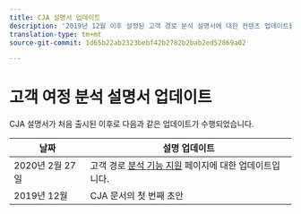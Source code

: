```yaml
---
title: CJA 설명서 업데이트
description: '2019년 12월 이후 설정된 고객 경로 분석 설명서에 대한 컨텐츠 업데이트를 나열합니다. '
translation-type: tm+mt
source-git-commit: 1d65b22ab2323bebf42b2782b2bab2ed52869a02

---
```



# 고객 여정 분석 설명서 업데이트

CJA 설명서가 처음 출시된 이후로 다음과 같은 업데이트가 수행되었습니다.

| 날짜 | 설명 업데이트 |
| --- | --- |
| 2020년 2월 27일 | 고객 경로 [분석 기능 지원](/help/getting-started/cja-aa.md) 페이지에 대한 업데이트입니다. |
| 2019년 12월 | CJA 문서의 첫 번째 초안 |
